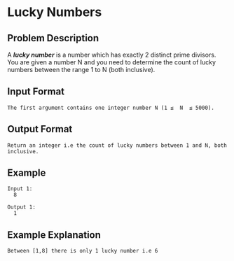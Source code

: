 # Lucky Numbers

## Problem Description
A ***lucky number*** is a number which has exactly 2 distinct prime divisors. You are given a number N and you need to determine the count of lucky numbers between the range 1 to N (both inclusive).

## Input Format
```
The first argument contains one integer number N (1 ≤  N  ≤ 5000).
```

## Output Format
```
Return an integer i.e the count of lucky numbers between 1 and N, both inclusive.
```
## Example
```
Input 1:
  8

Output 1:
  1
```

## Example Explanation
```
Between [1,8] there is only 1 lucky number i.e 6
```
